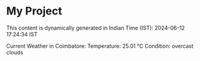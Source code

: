 # My Project

This content is dynamically generated in Indian Time (IST): 2024-06-12 17:24:34 IST


Current Weather in Coimbatore:
Temperature: 25.01 °C
Condition: overcast clouds
